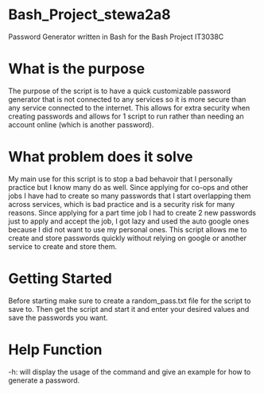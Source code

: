 # Bash_Project_stewa2a8
Password Generator written in Bash for the Bash Project IT3038C

# What is the purpose
The purpose of the script is to have a quick customizable password generator that is not connected to any services so it is more secure than any service connected to the internet. This allows for extra security when creating passwords and allows for 1 script to run rather than needing an account online (which is another password). 

# What problem does it solve

My main use for this script is to stop a bad behavoir that I personally practice but I know many do as well. Since applying for co-ops and other jobs I have had to create so many passwords that I start overlapping them across services, which is bad practice and is a security risk for many reasons. Since applying for a part time job I had to create 2 new passwords just to apply and accept the job, I got lazy and used the auto google ones because I did not want to use my personal ones. This script allows me to create and store passwords quickly without relying on google or another service to create and store them.


# Getting Started

Before starting make sure to create a random_pass.txt file for the script to save to. Then get the script and start it and enter your desired values and save the passwords you want.

# Help Function

-h: will display the usage of the command and give an example for how to generate a password.
